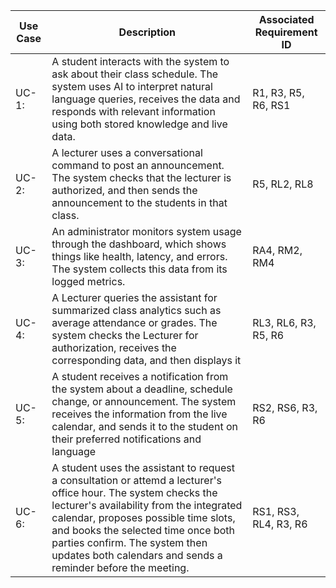 | Use Case  | Description | Associated Requirement ID |
| --------- | ----------  | ------------------------- |
| UC-1:     | A student interacts with the system to ask about their class schedule. The system uses AI to interpret natural language queries, receives the data and responds with relevant information using both stored knowledge and live data. | R1, R3, R5, R6, RS1 |
| UC-2:     | A lecturer uses a conversational command to post an announcement. The system checks that the lecturer is authorized, and then sends the announcement to the students in that class. | R5, RL2, RL8 |
| UC-3:     | An administrator monitors system usage through the dashboard, which shows things like health, latency, and errors. The system collects this data from its logged metrics. | RA4, RM2, RM4 |
| UC-4:     | A Lecturer queries the assistant for summarized class analytics such as average attendance or grades. The system checks the Lecturer for authorization, receives the corresponding data, and then displays it | RL3, RL6, R3, R5, R6 |
| UC-5:     | A student receives a notification from the system about a deadline, schedule change, or announcement. The system receives the information from the live calendar, and sends it to the student on their preferred notifications and language | RS2, RS6, R3, R6 |
| UC-6:     | A student uses the assistant to request a consultation or attemd a lecturer's office hour. The system checks the lecturer's availability from the integrated calendar, proposes possible time slots, and books the selected time once both parties confirm. The system then updates both calendars and sends a reminder before the meeting. | RS1, RS3, RL4, R3, R6 |
